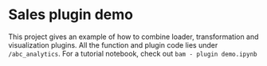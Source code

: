 # Sales plugin demo

This project gives an example of how to combine loader, transformation and visualization plugins. All the function and plugin code lies under `/abc_analytics`. For a tutorial notebook, check out `bam - plugin demo.ipynb`